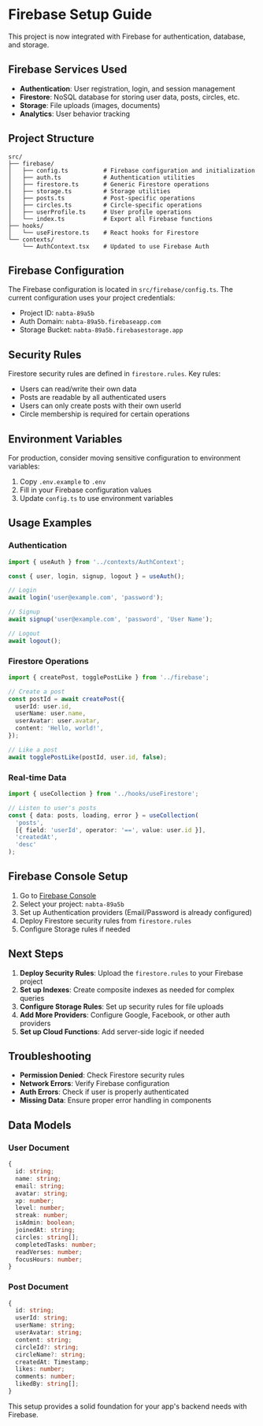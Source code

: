 # Firebase Setup Guide

This project is now integrated with Firebase for authentication, database, and storage.

## Firebase Services Used

- **Authentication**: User registration, login, and session management
- **Firestore**: NoSQL database for storing user data, posts, circles, etc.
- **Storage**: File uploads (images, documents)
- **Analytics**: User behavior tracking

## Project Structure

```
src/
├── firebase/
│   ├── config.ts          # Firebase configuration and initialization
│   ├── auth.ts            # Authentication utilities
│   ├── firestore.ts       # Generic Firestore operations
│   ├── storage.ts         # Storage utilities
│   ├── posts.ts           # Post-specific operations
│   ├── circles.ts         # Circle-specific operations
│   ├── userProfile.ts     # User profile operations
│   └── index.ts           # Export all Firebase functions
├── hooks/
│   └── useFirestore.ts    # React hooks for Firestore
└── contexts/
    └── AuthContext.tsx    # Updated to use Firebase Auth
```

## Firebase Configuration

The Firebase configuration is located in `src/firebase/config.ts`. The current configuration uses your project credentials:

- Project ID: `nabta-89a5b`
- Auth Domain: `nabta-89a5b.firebaseapp.com`
- Storage Bucket: `nabta-89a5b.firebasestorage.app`

## Security Rules

Firestore security rules are defined in `firestore.rules`. Key rules:

- Users can read/write their own data
- Posts are readable by all authenticated users
- Users can only create posts with their own userId
- Circle membership is required for certain operations

## Environment Variables

For production, consider moving sensitive configuration to environment variables:

1. Copy `.env.example` to `.env`
2. Fill in your Firebase configuration values
3. Update `config.ts` to use environment variables

## Usage Examples

### Authentication

```typescript
import { useAuth } from '../contexts/AuthContext';

const { user, login, signup, logout } = useAuth();

// Login
await login('user@example.com', 'password');

// Signup
await signup('user@example.com', 'password', 'User Name');

// Logout
await logout();
```

### Firestore Operations

```typescript
import { createPost, togglePostLike } from '../firebase';

// Create a post
const postId = await createPost({
  userId: user.id,
  userName: user.name,
  userAvatar: user.avatar,
  content: 'Hello, world!',
});

// Like a post
await togglePostLike(postId, user.id, false);
```

### Real-time Data

```typescript
import { useCollection } from '../hooks/useFirestore';

// Listen to user's posts
const { data: posts, loading, error } = useCollection(
  'posts',
  [{ field: 'userId', operator: '==', value: user.id }],
  'createdAt',
  'desc'
);
```

## Firebase Console Setup

1. Go to [Firebase Console](https://console.firebase.google.com/)
2. Select your project: `nabta-89a5b`
3. Set up Authentication providers (Email/Password is already configured)
4. Deploy Firestore security rules from `firestore.rules`
5. Configure Storage rules if needed

## Next Steps

1. **Deploy Security Rules**: Upload the `firestore.rules` to your Firebase project
2. **Set up Indexes**: Create composite indexes as needed for complex queries
3. **Configure Storage Rules**: Set up security rules for file uploads
4. **Add More Providers**: Configure Google, Facebook, or other auth providers
5. **Set up Cloud Functions**: Add server-side logic if needed

## Troubleshooting

- **Permission Denied**: Check Firestore security rules
- **Network Errors**: Verify Firebase configuration
- **Auth Errors**: Check if user is properly authenticated
- **Missing Data**: Ensure proper error handling in components

## Data Models

### User Document
```typescript
{
  id: string;
  name: string;
  email: string;
  avatar: string;
  xp: number;
  level: number;
  streak: number;
  isAdmin: boolean;
  joinedAt: string;
  circles: string[];
  completedTasks: number;
  readVerses: number;
  focusHours: number;
}
```

### Post Document
```typescript
{
  id: string;
  userId: string;
  userName: string;
  userAvatar: string;
  content: string;
  circleId?: string;
  circleName?: string;
  createdAt: Timestamp;
  likes: number;
  comments: number;
  likedBy: string[];
}
```

This setup provides a solid foundation for your app's backend needs with Firebase.